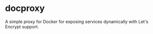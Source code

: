 # docproxy
A simple proxy for Docker for exposing services dynamically with Let's Encrypt
support.


